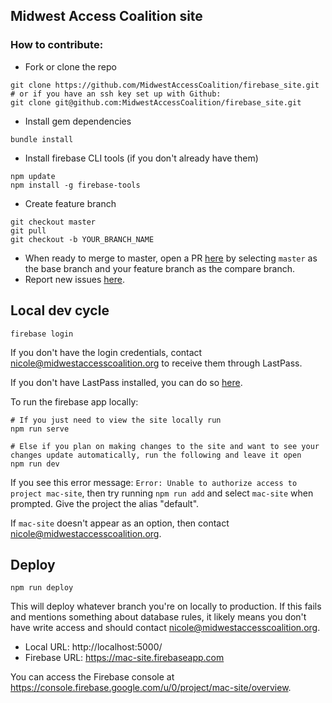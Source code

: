 ## Midwest Access Coalition site

### How to contribute:

* Fork or clone the repo
```
git clone https://github.com/MidwestAccessCoalition/firebase_site.git
# or if you have an ssh key set up with Github:
git clone git@github.com:MidwestAccessCoalition/firebase_site.git
```
* Install gem dependencies
```
bundle install
```

* Install firebase CLI tools (if you don't already have them)
```
npm update
npm install -g firebase-tools
```

* Create feature branch
```
git checkout master
git pull
git checkout -b YOUR_BRANCH_NAME
```
* When ready to merge to master, open a PR [here](https://github.com/MidwestAccessCoalition/firebase_site/compare) by selecting `master` as the base branch and your feature branch as the compare branch.
* Report new issues [here](https://github.com/MidwestAccessCoalition/firebase_site/issues/new).

## Local dev cycle
```
firebase login
```
If you don't have the login credentials, contact nicole@midwestaccesscoalition.org to receive them through LastPass.

If you don't have LastPass installed, you can do so [here](https://lastpass.com/misc_download2.php).

To run the firebase app locally:
```
# If you just need to view the site locally run
npm run serve

# Else if you plan on making changes to the site and want to see your changes update automatically, run the following and leave it open
npm run dev
```
If you see this error message: `Error: Unable to authorize access to project mac-site`, then try running `npm run add` and select `mac-site` when prompted. Give the project the alias "default".

If `mac-site` doesn't appear as an option, then contact <nicole@midwestaccesscoalition.org>.

## Deploy
```
npm run deploy
```
This will deploy whatever branch you're on locally to production. If this fails and mentions something about database rules, it likely means you don't have write access and should contact <nicole@midwestaccesscoalition.org>.

* Local URL: http://localhost:5000/
* Firebase URL: https://mac-site.firebaseapp.com

You can access the Firebase console at https://console.firebase.google.com/u/0/project/mac-site/overview.
